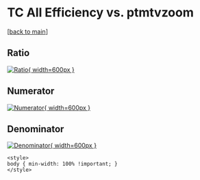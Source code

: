 # TC All Efficiency vs. ptmtvzoom

[[back to main](./)]



## Ratio

[![Ratio](../mtv/var/TC_0_eff_stack_ptmtvzoom.png){ width=600px }](../mtv/var/TC_0_eff_stack_ptmtvzoom.pdf)

## Numerator

[![Numerator](../mtv/num/TC_0_eff_stack_ptmtvzoom_num0.png){ width=600px }](../mtv/num/TC_0_eff_stack_ptmtvzoom_num0.pdf)

## Denominator

[![Denominator](../mtv/den/TC_0_eff_stack_ptmtvzoom_den.png){ width=600px }](../mtv/den/TC_0_eff_stack_ptmtvzoom_den.pdf)


``` {=html}
<style>
body { min-width: 100% !important; }
</style>
```
